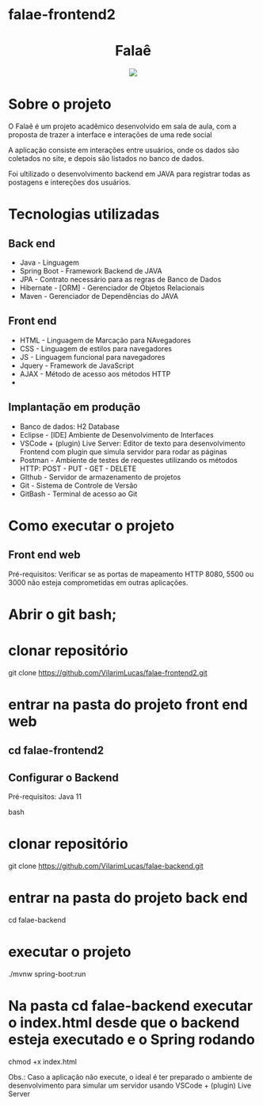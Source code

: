 # falae-frontend2

<h1 align="center"> Falaê </h1>

<p align="center">
<img src="https://img.shields.io/badge/STATUS-EM DESENVOLVIMENTO-<COLOR>"/>
</p>

# Sobre o projeto


O Falaê é um projeto acadêmico desenvolvido em sala de aula, com a proposta de trazer a interface e interações de uma rede social

A aplicação consiste em interações entre usuários, onde os dados são coletados no site, e depois são listados no banco de dados.

Foi ultilizado o desenvolvimento backend em JAVA para registrar todas as postagens e intereções dos usuários.


# Tecnologias utilizadas
## Back end
- Java - Linguagem
- Spring Boot - Framework Backend de JAVA
- JPA - Contrato necessário para as regras de Banco de Dados 
- Hibernate - [ORM] - Gerenciador de Objetos Relacionais
- Maven - Gerenciador de Dependências do JAVA
## Front end
- HTML - Linguagem de Marcação para NAvegadores
- CSS - Linguagem de estilos para navegadores
- JS - Linguagem funcional para navegadores
- Jquery - Framework de JavaScript
- AJAX - Método de acesso aos métodos HTTP
-
## Implantação em produção
- Banco de dados: H2 Database
- Eclipse - [IDE] Ambiente de Desenvolvimento de Interfaces
- VSCode + (plugin) Live Server: Editor de texto para desenvolvimento Frontend com plugin que simula servidor para rodar as páginas
- Postman - Ambiente de testes de requestes utilizando os métodos HTTP: POST - PUT - GET - DELETE
- GIthub - Servidor de armazenamento de projetos
- Git - Sistema de Controle de Versão 
- GitBash - Terminal de acesso ao Git

# Como executar o projeto


## Front end web
Pré-requisitos: Verificar se as portas de mapeamento HTTP 8080, 5500 ou 3000 não esteja comprometidas em outras aplicações.

# Abrir o git bash;

# clonar repositório
git clone https://github.com/VilarimLucas/falae-frontend2.git

# entrar na pasta do projeto front end web
cd falae-frontend2
------------------------------------------------------------------
## Configurar o Backend
Pré-requisitos: Java 11

bash
# clonar repositório
git clone https://github.com/VilarimLucas/falae-backend.git

# entrar na pasta do projeto back end
cd falae-backend

# executar o projeto
./mvnw spring-boot:run

# Na pasta cd falae-backend executar o index.html desde que o backend esteja executado e o Spring rodando

chmod +x index.html

Obs.: Caso a aplicação não execute, o ideal é ter preparado o ambiente de desenvolvimento para simular um servidor usando VSCode + (plugin) Live Server
